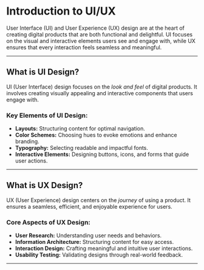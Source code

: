 # Introduction to UI/UX

User Interface (UI) and User Experience (UX) design are at the heart of creating digital products that are both functional and delightful. UI focuses on the visual and interactive elements users see and engage with, while UX ensures that every interaction feels seamless and meaningful.

---
## What is UI Design?

UI (User Interface) design focuses on the _look and feel_ of digital products. It involves creating visually appealing and interactive components that users engage with.

### Key Elements of UI Design:

- **Layouts:** Structuring content for optimal navigation.
- **Color Schemes:** Choosing hues to evoke emotions and enhance branding.
- **Typography:** Selecting readable and impactful fonts.
- **Interactive Elements:** Designing buttons, icons, and forms that guide user actions.

---
## What is UX Design?

UX (User Experience) design centers on the _journey_ of using a product. It ensures a seamless, efficient, and enjoyable experience for users.

### Core Aspects of UX Design:

- **User Research:** Understanding user needs and behaviors.
- **Information Architecture:** Structuring content for easy access.
- **Interaction Design:** Crafting meaningful and intuitive user interactions.
- **Usability Testing:** Validating designs through real-world feedback.

---